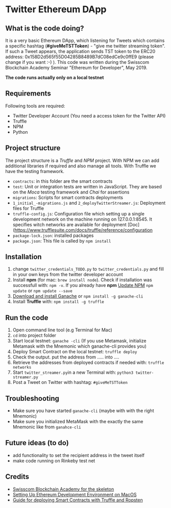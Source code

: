 # Twitter Ethereum DApp

## What is the code doing?

It is a very basic Ethereum DApp, which listening for Tweets which contains a specific hashtag (**#giveMeTSTToken**) - "give me twitter streaming token". If such a Tweet appears, the application sends TST token to the ERC20 address: 0x158D2d565f55D04285B8489B7dC08edCe9c0ffE9 (please change if you want :-) ). This code was written during the Swisscom Blockchain Academy Seminar "Ethereum for Developer", May 2019.

**The code runs actually only on a local testnet** 

## Requirements

Following tools are required:

- Twitter Developer Account (You need a access token for the Twitter API)
- Truffle
- NPM
- Python

## Project structure

The project structure is a *Truffle*  and *NPM* project. With NPM we can add additional libraries if required and also manage all tools. With Truffle we have the testing framework.

- `contracts`: in this folder are the smart contracts   
- `test`: Unit or integration tests are written in JavaScript. They are based on the *Moca* testing framework and *Chai* for assertions   
- `migrations`: Scripts for smart contracts deployments   
- `1_initial_-migrations.js` and `2_deployTwitterStreamer.js`: Deployment files for Truffle   
- `truffle-config.js`: Configuration file which setting up a single development network on the machine running on 127.0.0.1:8545. It specifies witch networks are available for deployment [Doc](https://www.trufflesuite.com/docs/truffle/reference/configuration   
- `package-lock.json`: installed packages   
- `package.json`: This file is called by `npm install`


## Installation

1. change `twitter_credentials_TODO.py` to `twitter_credentials.py` and fill in your own keys from the twitter developer account
2. Install **npm** (for mac: `brew install node`). Check if installation was successfull with: `npm -v`. If you already have **npm** [Update NPM](https://docs.npmjs.com/updating-packages-downloaded-from-the-registry) `npm update` or `npm update --save`
3. [Download and install Ganache](https://www.trufflesuite.com/docs/ganache/quickstart) or `npm install -g ganache-cli`   
4. Install **Truffle** with: `npm install -g truffle`


## Run the code

1. Open command line tool (e.g Terminal for Mac)
2. `cd` into project folder
3. Start local testnet: `ganache -cli` (If you use Metamask, initialize Metamask with the Mnemonic which ganache-cli provides you)   
4. Deploy Smart Contract on the local testnet: `truffle deploy`
5. Check the output. put the address from ..... into ....
6. Retrieve the addresses from deployed contracts if needed with: `truffle networks`
7. Start `twitter_streamer.py`in a new Terminal with: `python3 twitter-streamer.py`
8. Post a Tweet on Twitter with hashtag: `#giveMeTSTToken`

## Troubleshooting

- Make sure you have started `ganache-cli` (maybe with with the right Mnemonic)
- Make sure you initialized MetaMask with the exactly the same Mnemonic like from `ganahce-cli`


## Future ideas (to do)

- add functionality to set the recipient address in the tweet itself
- make code running on Rinkeby test net

## Credits

- [Swisscom Blockchain Academy for the skeleton](https://github.com/swisscom-blockchain/dapp-skeleton)   
- [Setting Up Ethereum Development Environment on MacOS](https://medium.com/coinmonks/setting-up-ethereum-development-environment-on-macos-22c96a136ac4)   
- [Guide for deploying Smart Contracts with Truffle and Ropsten](https://medium.com/coinmonks/5-minute-guide-to-deploying-smart-contracts-with-truffle-and-ropsten-b3e30d5ee1e)